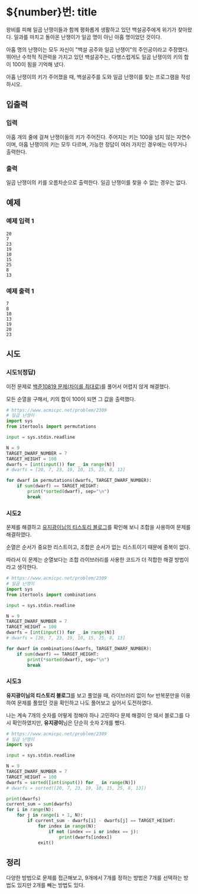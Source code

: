 # ${number}번: title

왕비를 피해 일곱 난쟁이들과 함께 평화롭게 생활하고 있던 백설공주에게 위기가 찾아왔다. 일과를 마치고 돌아온 난쟁이가 일곱 명이 아닌 아홉 명이었던 것이다.

아홉 명의 난쟁이는 모두 자신이 "백설 공주와 일곱 난쟁이"의 주인공이라고 주장했다. 뛰어난 수학적 직관력을 가지고 있던 백설공주는, 다행스럽게도 일곱 난쟁이의 키의 합이 100이 됨을 기억해 냈다.

아홉 난쟁이의 키가 주어졌을 때, 백설공주를 도와 일곱 난쟁이를 찾는 프로그램을 작성하시오.

## 입출력

### 입력
아홉 개의 줄에 걸쳐 난쟁이들의 키가 주어진다. 주어지는 키는 100을 넘지 않는 자연수이며, 아홉 난쟁이의 키는 모두 다르며, 가능한 정답이 여러 가지인 경우에는 아무거나 출력한다.

### 출력
일곱 난쟁이의 키를 오름차순으로 출력한다. 일곱 난쟁이를 찾을 수 없는 경우는 없다.

## 예제

### 예제 입력 1

```text
20
7
23
19
10
15
25
8
13
```

### 예제 출력 1

```text
7
8
10
13
19
20
23
```

## 시도

### 시도1(정답)

이전 문제로 [백준10819 문제(차이를 최대로)](./baekjoon_10819.py)를 풀어서 어렵지 않게 해결했다.

모든 순열을 구해서, 키의 합이 100이 되면 그 값을 출력했다.

```python
# https://www.acmicpc.net/problem/2309
# 일곱 난쟁이
import sys
from itertools import permutations

input = sys.stdin.readline

N = 9
TARGET_DWARF_NUMBER = 7
TARGET_HEIGHT = 100
dwarfs = [int(input()) for _ in range(N)]
# dwarfs = [20, 7, 23, 19, 10, 15, 25, 8, 13]

for dwarf in permutations(dwarfs, TARGET_DWARF_NUMBER):
    if sum(dwarf) == TARGET_HEIGHT:
        print(*sorted(dwarf), sep="\n")
        break
```

### 시도2

문제를 해결하고 [유지광이님의 티스토리 블로그](https://ji-gwang.tistory.com/244)를 확인해 보니 조합을 사용하여 문제를 해결하였다. 

순열은 순서가 중요한 리스트이고, 조합은 순서가 없는 리스트이기 때문에 중복이 없다.

따라서 이 문제는 순열보다는 조합 라이브러리를 사용한 코드가 더 적합한 해결 방법이라고 생각한다. 

```python
# https://www.acmicpc.net/problem/2309
# 일곱 난쟁이
import sys
from itertools import combinations

input = sys.stdin.readline

N = 9
TARGET_DWARF_NUMBER = 7
TARGET_HEIGHT = 100
dwarfs = [int(input()) for _ in range(N)]
# dwarfs = [20, 7, 23, 19, 10, 15, 25, 8, 13]

for dwarf in combinations(dwarfs, TARGET_DWARF_NUMBER):
    if sum(dwarf) == TARGET_HEIGHT:
        print(*sorted(dwarf), sep="\n")
        break

```

### 시도3

**유지광이님의 티스토리 블로그**를 보고 풀었을 때, 라이브러리 없이 for 반복문만을 이용하여 문제를 풀었던 것을 확인하고 나도 풀어보고 싶어서 도전하였다.

나는 계속 7개의 숫자를 어떻게 정해야 하나 고민하다 문제 해결이 안 돼서 블로그를 다시 확인하였지만, 
**유지광이**님은 단순히 숫자 2개를 뺐다.

```python
# https://www.acmicpc.net/problem/2309
# 일곱 난쟁이
import sys

input = sys.stdin.readline

N = 9
TARGET_DWARF_NUMBER = 7
TARGET_HEIGHT = 100
dwarfs = sorted([int(input()) for _ in range(N)])
# dwarfs = sorted([20, 7, 23, 19, 10, 15, 25, 8, 13])

print(dwarfs)
current_sum = sum(dwarfs)
for i in range(N):
    for j in range(i + 1, N):
        if current_sum - dwarfs[i] - dwarfs[j] == TARGET_HEIGHT:
            for index in range(N):
                if not (index == i or index == j):
                    print(dwarfs[index])
            exit()
```

## 정리

다양한 방법으로 문제를 접근해보고, 
9개에서 7개를 정하는 방법은 7개를 선택하는 방법도 있지만 2개를 빼는 방법도 있다.
